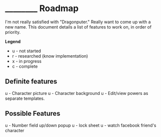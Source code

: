 # ________ Roadmap

I'm not really satisfied with "Dragonputer." Really want to come up with a new name. This
document details a list of features to work on, in order of priority.

**Legend**

* u - not started
* r - researched (know implementation)
* x - in progress
* c - complete

## Definite features
u - Character picture
u - Character background
u - Edit/view powers as separate templates.

## Possible Features ##
u - Number field up/down popup
u - lock sheet
u - watch facebook friend's character

